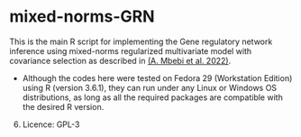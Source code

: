 # mixed-norms-GRN

This is the main R script for implementing the Gene regulatory network inference using mixed-norms regularized multivariate model with covariance selection  as described in [(A. Mbebi et al. 2022)]().


  * Although the codes here were tested on Fedora 29 (Workstation Edition) using R (version 3.6.1), they can run under any Linux or Windows OS distributions, as long as all the required packages are compatible with the desired R version.

6. Licence: GPL-3

